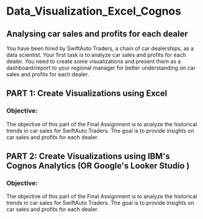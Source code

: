 # Data_Visualization_Excel_Cognos

## Analysing car sales and profits for each dealer
You have been hired by SwiftAuto Traders, a chain of car dealerships, as a data scientist. Your first task is to analyze car sales and profits for each dealer. You need to create some visualizations and present them as a dashboard/report to your regional manager for better understanding on car sales and profits for each dealer.

## PART 1: Create Visualizations using Excel
### Objective:
The objective of this part of the Final Assignment is to analyze the historical trends in car sales for SwiftAuto Traders. The goal is to provide insights on car sales and profits for each dealer.

## PART 2: Create Visualizations using IBM's Cognos Analytics (OR Google's Looker Studio )
### Objective:
The objective of this part of the Final Assignment is to analyze the historical trends in car sales for SwiftAuto Traders. The goal is to provide insights on car sales and profits for each dealer.

